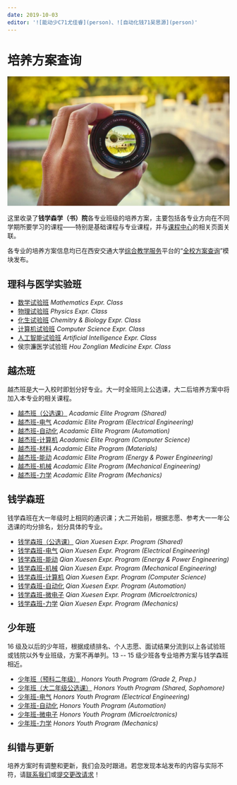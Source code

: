 ```yaml
---
date: 2019-10-03
editor: '![能动少C71尤佳睿](person)、![自动化钱71吴思源](person)'
---
```


# 培养方案查询

![banner](/img/program-img.jpg)

这里收录了**钱学森学（书）院**各专业班级的培养方案，主要包括各专业方向在不同学期所要学习的课程——特别是基础课程与专业课程，并与[课程中心](/course)的相关页面关联。

各专业的培养方案信息均已在西安交通大学[综合教学服务](http://ehall.xjtu.edu.cn/)平台的“[全校方案查询](http://ehall.xjtu.edu.cn/jwapp/sys/qxfacx/*default/index.do)”模块发布。

## <i class="fa fa-search"></i> 理科与医学实验班

- [数学试验班](/program/mathematics-expr) *Mathematics Expr. Class*
- [物理试验班](/program/physics-expr) *Physics Expr. Class*
- [化生试验班](/program/chemistry-biology-expr) *Chemitry & Biology Expr. Class*
- [计算机试验班](/program/computer-expr) *Computer Science Expr. Class*
- [人工智能试验班](/program/ai-expr) *Artificial Intelligence Expr. Class*
- 侯宗濂医学试验班 *Hou Zonglian Medicine Expr. Class*

## <i class="fa fa-star-half-o"></i> 越杰班

越杰班是大一入校时即划分好专业。大一时全班同上公选课，大二后培养方案中将加入本专业的相关课程。

- [越杰班（公选课）](/program/yuejie) *Acadamic Elite Program (Shared)*
- [越杰班-电气](/program/yuejie-electrical-engineering) *Acadamic Elite Program (Electrical Engineering)*
- [越杰班-自动化](/program/yuejie-automation) *Acadamic Elite Program (Automation)*
- [越杰班-计算机](/program/yuejie-computer-science) *Acadamic Elite Program (Computer Science)*
- [越杰班-材料](/program/yuejie-materials) *Acadamic Elite Program (Materials)*
- [越杰班-能动](/program/yuejie-energy-power) *Acadamic Elite Program (Energy & Power Engineering)*
- [越杰班-机械](/program/yuejie-mechanical-engineering) *Acadamic Elite Program (Mechanical Engineering)*
- [越杰班-力学](/program/yuejie-mechanics) *Acadamic Elite Program (Mechanics)*

## <i class="fa fa-quora"></i> 钱学森班

钱学森班在大一年级时上相同的通识课；大二开始前，根据志愿、参考大一一年公选课的均分排名，划分具体的专业。

- [钱学森班（公选课）](/program/qianxuesen) *Qian Xuesen Expr. Program (Shared)*
- [钱学森班-电气](/program/qian-electrical-engineering) *Qian Xuesen Expr. Program (Electrical Engineering)*
- [钱学森班-能动](/program/qian-energy-power) *Qian Xuesen Expr. Program (Energy & Power Engineering)*
- [钱学森班-机械](/program/qian-mechanical-engineering) *Qian Xuesen Expr. Program (Mechanical Engineering)*
- [钱学森班-计算机](/program/qian-computer-science) *Qian Xuesen Expr. Program (Computer Science)*
- [钱学森班-自动化](/program/qian-automation) *Qian Xuesen Expr. Program (Automation)*
- [钱学森班-微电子](/program/qian-microelectronics) *Qian Xuesen Expr. Program (Microelctronics)*
- [钱学森班-力学](/program/qian-mechanics) *Qian Xuesen Expr. Program (Mechanics)*

## <i class="fa fa-hand-o-up"></i> 少年班

16 级及以后的少年班，根据成绩排名、个人志愿、面试结果分流到以上各试验班或钱院以外专业班级，方案不再单列。13 -- 15 级少班各专业培养方案与钱学森班相近。

- [少年班（预科二年级）](/program/shaonianban-2017) *Honors Youth Program (Grade 2, Prep.)*
- [少年班（大二年级公选课）](/program/shaonianban-2015) *Honors Youth Program (Shared, Sophomore)*
- [少年班-电气](/program/qian-electrical-engineering) *Honors Youth Program (Electrical Engineering)*
- [少年班-自动化](/program/qian-automation) *Honors Youth Program (Automation)*
- [少年班-微电子](/program/qian-microelectronics) *Honors Youth Program (Microelctronics)*
- [少年班-力学](/program/qian-mechanics) *Honors Youth Program (Mechanics)*

## <i class="fa fa-user-times"></i> 纠错与更新

培养方案时有调整和更新，我们会及时跟进。若您发现本站发布的内容与实际不符，请[联系我们](/about)或[提交更改请求](/contribution)！
